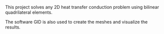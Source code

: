 This project solves any 2D heat transfer conduction problem using bilinear quadrilateral elements.

The software GID is also used to create the meshes and visualize the results.